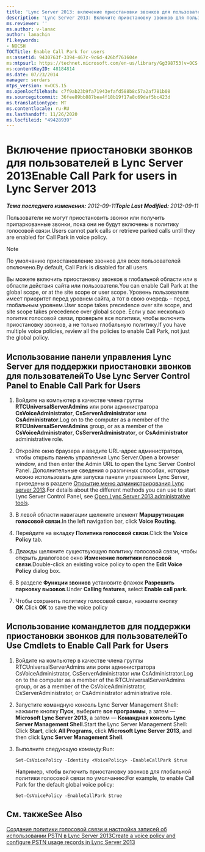 ```yaml
---
title: 'Lync Server 2013: включение приостановки звонков для пользователей'
description: 'Lync Server 2013: Включите приостановку звонков для пользователей.'
ms.reviewer: ''
ms.author: v-lanac
author: lanachin
f1.keywords:
- NOCSH
TOCTitle: Enable Call Park for users
ms:assetid: 9430763f-3394-467c-9c6d-426bf761604e
ms:mtpsurl: https://technet.microsoft.com/en-us/library/Gg398753(v=OCS.15)
ms:contentKeyID: 48184814
ms.date: 07/23/2014
manager: serdars
mtps_version: v=OCS.15
ms.openlocfilehash: c7f9ab23b9fa71943efafd588b8c57a2af781b08
ms.sourcegitcommit: 36fee89bb887bea4f18b19f17a8c69daf5bc423d
ms.translationtype: MT
ms.contentlocale: ru-RU
ms.lasthandoff: 11/26/2020
ms.locfileid: "49428939"
---
```

# <a name="enable-call-park-for-users-in-lync-server-2013"></a><span data-ttu-id="0639a-103">Включение приостановки звонков для пользователей в Lync Server 2013</span><span class="sxs-lookup"><span data-stu-id="0639a-103">Enable Call Park for users in Lync Server 2013</span></span>

<div data-xmlns="http://www.w3.org/1999/xhtml">

<div class="topic" data-xmlns="http://www.w3.org/1999/xhtml" data-msxsl="urn:schemas-microsoft-com:xslt" data-cs="https://msdn.microsoft.com/">

<div data-asp="https://msdn2.microsoft.com/asp">



</div>

<div id="mainSection">

<div id="mainBody"><span data-ttu-id="0639a-104">

<span> </span></span><span class="sxs-lookup"><span data-stu-id="0639a-104">

<span> </span></span></span>

<span data-ttu-id="0639a-105">_**Тема последнего изменения:** 2012-09-11_</span><span class="sxs-lookup"><span data-stu-id="0639a-105">_**Topic Last Modified:** 2012-09-11_</span></span>

<span data-ttu-id="0639a-106">Пользователи не могут приостановить звонки или получить припаркованные звонки, пока они не будут включены в политику голосовой связи.</span><span class="sxs-lookup"><span data-stu-id="0639a-106">Users cannot park calls or retrieve parked calls until they are enabled for Call Park in voice policy.</span></span>

<div>


> [!NOTE]  
> <span data-ttu-id="0639a-107">По умолчанию приостановление звонков для всех пользователей отключено.</span><span class="sxs-lookup"><span data-stu-id="0639a-107">By default, Call Park is disabled for all users.</span></span>



</div>

<span data-ttu-id="0639a-108">Вы можете включить приостановку звонков в глобальной области или в области действия сайта или пользователя.</span><span class="sxs-lookup"><span data-stu-id="0639a-108">You can enable Call Park at the global scope, or at the site scope or user scope.</span></span> <span data-ttu-id="0639a-109">Уровень пользователя имеет приоритет перед уровнем сайта, а тот в свою очередь – перед глобальным уровнем.</span><span class="sxs-lookup"><span data-stu-id="0639a-109">User scope takes precedence over site scope, and site scope takes precedence over global scope.</span></span> <span data-ttu-id="0639a-110">Если у вас несколько политик голосовой связи, проверьте все политики, чтобы включить приостановку звонков, а не только глобальную политику.</span><span class="sxs-lookup"><span data-stu-id="0639a-110">If you have multiple voice policies, review all the policies to enable Call Park, not just the global policy.</span></span>

<div>

## <a name="to-use-lync-server-control-panel-to-enable-call-park-for-users"></a><span data-ttu-id="0639a-111">Использование панели управления Lync Server для поддержки приостановки звонков для пользователей</span><span class="sxs-lookup"><span data-stu-id="0639a-111">To Use Lync Server Control Panel to Enable Call Park for Users</span></span>

1.  <span data-ttu-id="0639a-112">Войдите на компьютер в качестве члена группы **RTCUniversalServerAdmins** или роли администратора **CsVoiceAdministrator**, **CsServerAdministrator** или **CsAdministrator**.</span><span class="sxs-lookup"><span data-stu-id="0639a-112">Log on to the computer as a member of the **RTCUniversalServerAdmins** group, or as a member of the **CsVoiceAdministrator**, **CsServerAdministrator**, or **CsAdministrator** administrative role.</span></span>

2.  <span data-ttu-id="0639a-113">Откройте окно браузера и введите URL-адрес администратора, чтобы открыть панель управления Lync Server.</span><span class="sxs-lookup"><span data-stu-id="0639a-113">Open a browser window, and then enter the Admin URL to open the Lync Server Control Panel.</span></span> <span data-ttu-id="0639a-114">Дополнительные сведения о различных способах, которые можно использовать для запуска панели управления Lync Server, приведены в разделе [Открытие меню администрирования Lync server 2013](lync-server-2013-open-lync-server-administrative-tools.md).</span><span class="sxs-lookup"><span data-stu-id="0639a-114">For details about the different methods you can use to start Lync Server Control Panel, see [Open Lync Server 2013 administrative tools](lync-server-2013-open-lync-server-administrative-tools.md).</span></span>

3.  <span data-ttu-id="0639a-115">В левой области навигации щелкните элемент **Маршрутизация голосовой связи**.</span><span class="sxs-lookup"><span data-stu-id="0639a-115">In the left navigation bar, click **Voice Routing**.</span></span>

4.  <span data-ttu-id="0639a-116">Перейдите на вкладку **Политика голосовой связи**.</span><span class="sxs-lookup"><span data-stu-id="0639a-116">Click the **Voice Policy** tab.</span></span>

5.  <span data-ttu-id="0639a-117">Дважды щелкните существующую политику голосовой связи, чтобы открыть диалоговое окно **Изменение политики голосовой связи**.</span><span class="sxs-lookup"><span data-stu-id="0639a-117">Double-click an existing voice policy to open the **Edit Voice Policy** dialog box.</span></span>

6.  <span data-ttu-id="0639a-118">В разделе **Функции звонков** установите флажок **Разрешить парковку вызовов**.</span><span class="sxs-lookup"><span data-stu-id="0639a-118">Under **Calling features**, select **Enable call park**.</span></span>

7.  <span data-ttu-id="0639a-119">Чтобы сохранить политику голосовой связи, нажмите кнопку **ОК**.</span><span class="sxs-lookup"><span data-stu-id="0639a-119">Click **OK** to save the voice policy</span></span>

</div>

<div>

## <a name="to-use-cmdlets-to-enable-call-park-for-users"></a><span data-ttu-id="0639a-120">Использование командлетов для поддержки приостановки звонков для пользователей</span><span class="sxs-lookup"><span data-stu-id="0639a-120">To Use Cmdlets to Enable Call Park for Users</span></span>

1.  <span data-ttu-id="0639a-121">Войдите на компьютер в качестве члена группы RTCUniversalServerAdmins или роли администратора CsVoiceAdministrator, CsServerAdministrator или CsAdministrator.</span><span class="sxs-lookup"><span data-stu-id="0639a-121">Log on to the computer as a member of the RTCUniversalServerAdmins group, or as a member of the CsVoiceAdministrator, CsServerAdministrator, or CsAdministrator administrative role.</span></span>

2.  <span data-ttu-id="0639a-122">Запустите командную консоль Lync Server Management Shell: нажмите кнопку **Пуск**, выберите **все программы**, а затем — **Microsoft Lync Server 2013**, а затем — **Командная консоль Lync Server Management Shell**.</span><span class="sxs-lookup"><span data-stu-id="0639a-122">Start the Lync Server Management Shell: Click **Start**, click **All Programs**, click **Microsoft Lync Server 2013**, and then click **Lync Server Management Shell**.</span></span>

3.  <span data-ttu-id="0639a-123">Выполните следующую команду:</span><span class="sxs-lookup"><span data-stu-id="0639a-123">Run:</span></span>
    
        Set-CsVoicePolicy -Identity <VoicePolicy> -EnableCallPark $true
    
    <span data-ttu-id="0639a-124">Например, чтобы включить приостановку звонков для глобальной политики голосовой связи по умолчанию:</span><span class="sxs-lookup"><span data-stu-id="0639a-124">For example, to enable Call Park for the default global voice policy:</span></span>
    
        Set-CsVoicePolicy -EnableCallPark $true

</div>

<div>

## <a name="see-also"></a><span data-ttu-id="0639a-125">См. также</span><span class="sxs-lookup"><span data-stu-id="0639a-125">See Also</span></span>


[<span data-ttu-id="0639a-126">Создание политики голосовой связи и настройка записей об использовании PSTN в Lync Server 2013</span><span class="sxs-lookup"><span data-stu-id="0639a-126">Create a voice policy and configure PSTN usage records in Lync Server 2013</span></span>](lync-server-2013-create-a-voice-policy-and-configure-pstn-usage-records.md)  
  

<span data-ttu-id="0639a-127"></div>

</div>

<span> </span>

</div>

</div>

</span><span class="sxs-lookup"><span data-stu-id="0639a-127"></div>

</div>

<span> </span>

</div>

</div>

</span></span></div>

